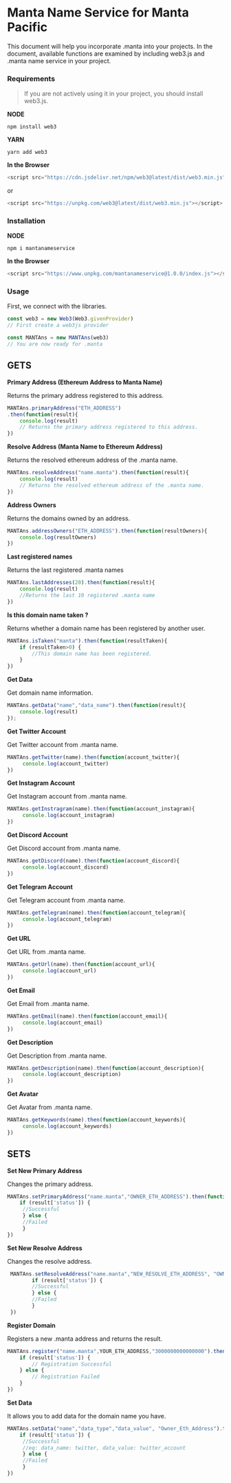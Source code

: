 # Manta Name Service for Manta Pacific 
This document will help you incorporate .manta into your projects. In the document, available functions are examined by including web3.js and .manta name service in your project.


### Requirements
>If you are not actively using it in your project, you should install web3.js.

**NODE**
```
npm install web3
```

**YARN**
```
yarn add web3
```

**In the Browser**
```javascript
<script src="https://cdn.jsdelivr.net/npm/web3@latest/dist/web3.min.js"></script>
```
or
```javascript
<script src="https://unpkg.com/web3@latest/dist/web3.min.js"></script>
```

### Installation

**NODE**
```
npm i mantanameservice
```

**In the Browser**
```javascript
<script src="https://www.unpkg.com/mantanameservice@1.0.0/index.js"></script>
```


### Usage
First, we connect with the libraries.

```javascript
const web3 = new Web3(Web3.givenProvider)
// First create a web3js provider

const MANTAns = new MANTAns(web3)
// You are now ready for .manta
```

## GETS

**Primary Address (Ethereum Address to Manta Name)**

Returns the primary address registered to this address.
```javascript
MANTAns.primaryAddress("ETH_ADDRESS")
.then(function(result){
    console.log(result)
    // Returns the primary address registered to this address.
})
```

**Resolve Address  (Manta Name to Ethereum Address)**

Returns the resolved ethereum address of the .manta name.
```javascript
MANTAns.resolveAddress("name.manta").then(function(result){
    console.log(result)
    // Returns the resolved ethereum address of the .manta name.
})
```

**Address Owners**

Returns the domains owned by an address.
```javascript
MANTAns.addressOwners("ETH_ADDRESS").then(function(resultOwners){
	console.log(resultOwners)	
})
```  

**Last registered names**

Returns the last  registered .manta names
```javascript
MANTAns.lastAddresses(20).then(function(result){
    console.log(result)
    //Returns the last 10 registered .manta name
})
```

**Is this domain name taken ?**

Returns whether a domain name has been registered by another user.
```javascript
MANTAns.isTaken("manta").then(function(resultTaken){
    if (resultTaken>0) {
        //This domain name has been registered.
    } 
})
```


**Get Data**

Get domain name information.
```javascript
MANTAns.getData("name","data_name").then(function(result){
    console.log(result)
});
```


**Get Twitter Account**

Get Twitter account from .manta name.
```javascript
MANTAns.getTwitter(name).then(function(account_twitter){
     console.log(account_twitter)
})
```


**Get Instagram Account**

Get Instagram account from .manta name.
```javascript
MANTAns.getInstragram(name).then(function(account_instagram){
     console.log(account_instagram)
})
```

**Get Discord Account**

Get Discord account from .manta name.
```javascript
MANTAns.getDiscord(name).then(function(account_discord){
     console.log(account_discord)
})
```

**Get Telegram Account**

Get Telegram account from .manta name.
```javascript
MANTAns.getTelegram(name).then(function(account_telegram){
     console.log(account_telegram)
})
```

**Get URL**

Get URL from .manta name.
```javascript
MANTAns.getUrl(name).then(function(account_url){
     console.log(account_url)
})
```

**Get Email**

Get Email from .manta name.
```javascript
MANTAns.getEmail(name).then(function(account_email){
     console.log(account_email)
})
```


**Get Description**

Get Description from .manta name.
```javascript
MANTAns.getDescription(name).then(function(account_description){
     console.log(account_description)
})
```

**Get Avatar**

Get Avatar from .manta name.
```javascript
MANTAns.getKeywords(name).then(function(account_keywords){
     console.log(account_keywords)
})
```

## SETS

**Set New Primary Address**

Changes the primary address.
```javascript
MANTAns.setPrimaryAddress("name.manta","OWNER_ETH_ADDRESS").then(function(result){
    if (result['status']) {
     //Successful
     } else {
     //Failed
     }
})
```

**Set New Resolve Address**

Changes the resolve address.
```javascript
 MANTAns.setResolveAddress("name.manta","NEW_RESOLVE_ETH_ADDRESS", "OWNER_ETH_ADDRESS").then(function(result){
        if (result['status']) {
        //Successful
        } else {
        //Failed
        }
 })
```

**Register Domain**

Registers a new .manta address and returns the result.
```javascript
MANTAns.register("name.manta",YOUR_ETH_ADDRESS,"3000000000000000").then(function(result){
    if (result['status']) {
        // Registration Successful
    } else {
        // Registration Failed
    }
})
```


**Set Data**

It allows you to add data for the domain name you have.
```javascript
MANTAns.setData("name","data_type","data_value", "Owner_Eth_Address").then(function(result){
    if (result['status']) {
     //Successful
     //eq: data_name: twitter, data_value: twitter_account
     } else {
     //Failed
     }
})
```
